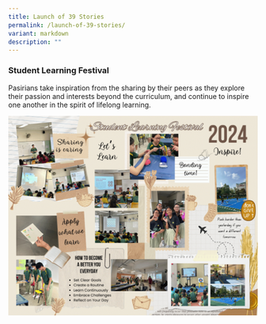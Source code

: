 ```yaml
---
title: Launch of 39 Stories
permalink: /launch-of-39-stories/
variant: markdown
description: ""
---
```

### **Student Learning Festival**

Pasirians take inspiration from the sharing by their peers as they explore their passion and interests beyond the curriculum, and continue to inspire one another in the spirit of lifelong learning.

![](/images/Our_Student_Inspirational_SLF_Board.png)
